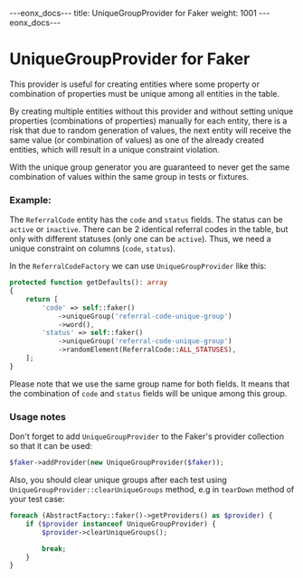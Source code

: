 ---eonx_docs---
title: UniqueGroupProvider for Faker
weight: 1001
---eonx_docs---

# UniqueGroupProvider for Faker

This provider is useful for creating entities where some property or combination of properties must be unique among all entities in the table.

By creating multiple entities without this provider and without setting unique properties (combinations of properties) manually for each entity, there is a risk that due to random generation of values, the next entity will receive the same value (or
combination of values) as one of the already created entities, which will result in a unique constraint violation.

With the unique group generator you are guaranteed to never get the same combination of values within the same group in tests or fixtures.

### Example:

The `ReferralCode` entity has the `code` and `status` fields. The status can be `active` or `inactive`. There can be 2 identical referral codes in the table, but only with different statuses (only one can be `active`). Thus, we need a unique
constraint on columns (`code`, `status`).

In the `ReferralCodeFactory` we can use `UniqueGroupProvider` like this:

```php
protected function getDefaults(): array
{
    return [
        'code' => self::faker()
            ->uniqueGroup('referral-code-unique-group')
            ->word(),
        'status' => self::faker()
            ->uniqueGroup('referral-code-unique-group')
            ->randomElement(ReferralCode::ALL_STATUSES),
    ];
}
```

Please note that we use the same group name for both fields. It means that the combination of `code` and `status` fields will be unique among this group.

### Usage notes

Don't forget to add `UniqueGroupProvider` to the Faker's provider collection so that it can be used:

```php
$faker->addProvider(new UniqueGroupProvider($faker));
```

Also, you should clear unique groups after each test using `UniqueGroupProvider::clearUniqueGroups` method, e.g in `tearDown` method of your test case:

```php
foreach (AbstractFactory::faker()->getProviders() as $provider) {
    if ($provider instanceof UniqueGroupProvider) {
        $provider->clearUniqueGroups();

        break;
    }
}
```
